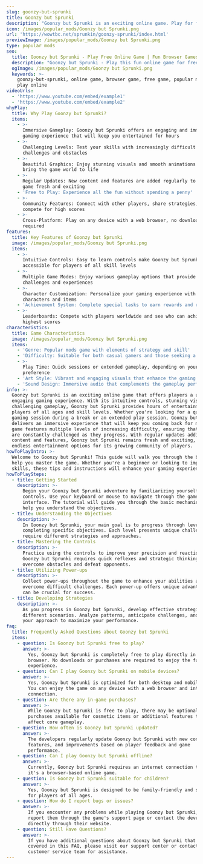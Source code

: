```yaml
---
slug: goonzy-but-sprunki
title: Goonzy but Sprunki
description: "Goonzy but Sprunki is an exciting online game. Play for free directly in your browser!"
icon: /images/popular_mods/Goonzy but Sprunki.png
url: 'https://wowtbc.net/sprunkin/goonzy-sprunki/index.html'
previewImage: /images/popular_mods/Goonzy but Sprunki.png
type: popular mods
seo:
  title: Goonzy but Sprunki - Play Free Online Game | Fun Browser Games
  description: "Goonzy but Sprunki - Play this fun online game for free in your browser. No download required!"
  ogImage: /images/popular_mods/Goonzy but Sprunki.png
  keywords: >-
    goonzy-but-sprunki, online game, browser game, free game, popular mods game,
    play online
videoUrls:
  - 'https://www.youtube.com/embed/example1'
  - 'https://www.youtube.com/embed/example2'
whyPlay:
  title: Why Play Goonzy but Sprunki?
  items:
    - >-
      Immersive Gameplay: Goonzy but Sprunki offers an engaging and immersive
      gaming experience that will keep you entertained for hours
    - >-
      Challenging Levels: Test your skills with increasingly difficult
      challenges and obstacles
    - >-
      Beautiful Graphics: Enjoy stunning visuals and smooth animations that
      bring the game world to life
    - >-
      Regular Updates: New content and features are added regularly to keep the
      game fresh and exciting
    - 'Free to Play: Experience all the fun without spending a penny'
    - >-
      Community Features: Connect with other players, share strategies, and
      compete for high scores
    - >-
      Cross-Platform: Play on any device with a web browser, no downloads
      required
features:
  title: Key Features of Goonzy but Sprunki
  image: /images/popular_mods/Goonzy but Sprunki.png
  items:
    - >-
      Intuitive Controls: Easy to learn controls make Goonzy but Sprunki
      accessible for players of all skill levels
    - >-
      Multiple Game Modes: Enjoy various gameplay options that provide different
      challenges and experiences
    - >-
      Character Customization: Personalize your gaming experience with unique
      characters and items
    - 'Achievement System: Complete special tasks to earn rewards and recognition'
    - >-
      Leaderboards: Compete with players worldwide and see who can achieve the
      highest scores
characteristics:
  title: Game Characteristics
  image: /images/popular_mods/Goonzy but Sprunki.png
  items:
    - 'Genre: Popular mods game with elements of strategy and skill'
    - 'Difficulty: Suitable for both casual gamers and those seeking a challenge'
    - >-
      Play Time: Quick sessions or extended gameplay, depending on your
      preference
    - 'Art Style: Vibrant and engaging visuals that enhance the gaming experience'
    - 'Sound Design: Immersive audio that complements the gameplay perfectly'
info: >-
  Goonzy but Sprunki is an exciting online game that offers players a unique and
  engaging gaming experience. With its intuitive controls, stunning visuals, and
  challenging gameplay, Goonzy but Sprunki provides hours of entertainment for
  players of all ages and skill levels. Whether you're looking for a quick
  gaming session during a break or an extended play session, Goonzy but Sprunki
  delivers an immersive experience that will keep you coming back for more. The
  game features multiple levels of increasing difficulty, ensuring that players
  are constantly challenged as they progress. With regular updates adding new
  content and features, Goonzy but Sprunki remains fresh and exciting, providing
  endless entertainment options for its growing community of players.
howToPlayIntro: >-
  Welcome to Goonzy but Sprunki! This guide will walk you through the basics and
  help you master the game. Whether you're a beginner or looking to improve your
  skills, these tips and instructions will enhance your gaming experience.
howToPlaySteps:
  - title: Getting Started
    description: >-
      Begin your Goonzy but Sprunki adventure by familiarizing yourself with the
      controls. Use your keyboard or mouse to navigate through the game
      interface. The tutorial will guide you through the basic mechanics and
      help you understand the objectives.
  - title: Understanding the Objectives
    description: >-
      In Goonzy but Sprunki, your main goal is to progress through levels by
      completing specific objectives. Each level presents unique challenges that
      require different strategies and approaches.
  - title: Mastering the Controls
    description: >-
      Practice using the controls to improve your precision and reaction time.
      Goonzy but Sprunki requires quick reflexes and strategic thinking to
      overcome obstacles and defeat opponents.
  - title: Utilizing Power-ups
    description: >-
      Collect power-ups throughout the game to enhance your abilities and
      overcome difficult challenges. Each power-up offers unique advantages that
      can be crucial for success.
  - title: Developing Strategies
    description: >-
      As you progress in Goonzy but Sprunki, develop effective strategies for
      different scenarios. Analyze patterns, anticipate challenges, and adapt
      your approach to maximize your performance.
faq:
  title: Frequently Asked Questions about Goonzy but Sprunki
  items:
    - question: Is Goonzy but Sprunki free to play?
      answer: >-
        Yes, Goonzy but Sprunki is completely free to play directly in your web
        browser. No downloads or purchases are required to enjoy the full game
        experience.
    - question: Can I play Goonzy but Sprunki on mobile devices?
      answer: >-
        Yes, Goonzy but Sprunki is optimized for both desktop and mobile play.
        You can enjoy the game on any device with a web browser and internet
        connection.
    - question: Are there any in-game purchases?
      answer: >-
        While Goonzy but Sprunki is free to play, there may be optional in-game
        purchases available for cosmetic items or additional features that don't
        affect core gameplay.
    - question: How often is Goonzy but Sprunki updated?
      answer: >-
        The developers regularly update Goonzy but Sprunki with new content,
        features, and improvements based on player feedback and game
        performance.
    - question: Can I play Goonzy but Sprunki offline?
      answer: >-
        Currently, Goonzy but Sprunki requires an internet connection to play as
        it's a browser-based online game.
    - question: Is Goonzy but Sprunki suitable for children?
      answer: >-
        Yes, Goonzy but Sprunki is designed to be family-friendly and suitable
        for players of all ages.
    - question: How do I report bugs or issues?
      answer: >-
        If you encounter any problems while playing Goonzy but Sprunki, you can
        report them through the game's support page or contact the developers
        directly through their website.
    - question: Still Have Questions?
      answer: >-
        If you have additional questions about Goonzy but Sprunki that aren't
        covered in this FAQ, please visit our support center or contact our
        customer service team for assistance.
---
```


